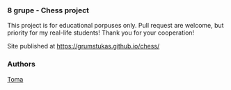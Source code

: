 ### 8 grupe - Chess project

This project is for educational porpuses only. Pull request are welcome, but priority for my real-life students! Thank you for your cooperation!

Site published at https://grumstukas.github.io/chess/

### Authors
[Toma](https://github.com/Grumstukas)
